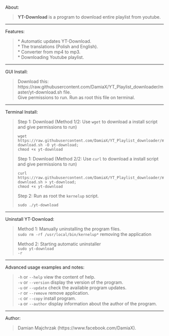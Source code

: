 About:<blockquote>
**YT-Download** is a program to download entire playlist from youtube.
</blockquote>
<hr>
Features:<br>
<blockquote>
* Automatic updates YT-Download.<br>
* The translations (Polish and English).<br>
* Converter from mp4 to mp3.<br>
* Downloading Youtube playlist.<br>
</blockquote>
<hr>
GUI Install:<br>
<blockquote>
Download this: https://raw.githubusercontent.com/DamiaX/YT_Playlist_downloader/master/yt-download.sh file.<br>
Give permissions to run.
Run as root this file on terminal.
</blockquote>
<hr>
Terminal Install:<br>
<blockquote>
Step 1: Download (Method 1/2: Use <code>wget</code> to download a install script and give permissions to run)
<pre><code>wget https://raw.githubusercontent.com/DamiaX/YT_Playlist_downloader/master/yt-download.sh -O yt-download; 
chmod +x yt-download</code></pre>

Step 1: Download (Method 2/2: Use <code>curl</code> to download a install script and give permissions to run)
<pre><code>curl https://raw.githubusercontent.com/DamiaX/YT_Playlist_downloader/master/yt-download.sh > yt-download;
chmod +x yt-download</code></pre>

Step 2: Run as root the <code>kernelup</code> script.
<pre><code>sudo ./yt-download</code></pre>
</blockquote>
<hr>
Uninstall YT-Download:<br>
<blockquote>
Method 1: Manually uninstalling the program files.<br>
<code>sudo rm -rf /usr/local/bin/kernelup*</code> removing the application<br>
      
Method 2: Starting automatic uninstaller<br>
<code>sudo yt-download -r</code><br>
</blockquote>
<hr>
Advanced usage examples and notes:<blockquote>
<code>-h</code> or <code>--help</code> view the content of help.<br>
<code>-v</code> or <code>--version</code> display the version of the program.<br>
<code>-u</code> or <code>--update</code> check the available program updates.<br>
<code>-r</code> or <code>--remove</code> remove application.<br>
<code>-c</code> or <code>--copy</code> install program.<br>
<code>-a</code> or <code>--author</code> display information about the author of the program.<br>
</blockquote>
<hr>

Author:<br>
<blockquote>
Damian Majchrzak (https://www.facebook.com/DamiaX).
</blockquote>

